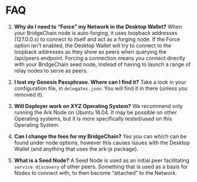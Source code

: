 # FAQ

1. **Why do I need to “Force” my Network in the Desktop Wallet?** When your BridgeChain node is auto-forging, it uses loopback addresses (127.0.0.x) to connect to itself and act as a forging node. If the Force option isn’t enabled, the Desktop Wallet will try to connect to the loopback addresses as they show as peers when querying the /api/peers endpoint. Forcing a connection means you connect directly with your BridgeChain seed node, instead of having to launch a range of relay nodes to serve as peers.

2. **I lost my Genesis Passphrase. Where can I find it?** Take a look in your configuration file, in `delegates.json`. You will find it in there (unless you removed it).

3. **Will Deployer work on XYZ Operating System?** We recommend only running the Ark Node on Ubuntu 16.04. It may be possible on other Operating systems, but it is more specifically tested/used on this Operating System.

4. **Can I change the fees for my BridgeChain?** Yes you can which can be found under node options, however this causes issues with the Desktop Wallet (and anything that uses the ark-js package).

5. **What is a Seed Node?** A Seed Node is used as an initial peer facilitating `service discovery` of other peers. Something that is used as a basis for Nodes to connect with, to then become “attached” to the Network.
